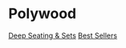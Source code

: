 # Polywood


<a href="/collections/outdoor-deep-seating" class="peer pb-sm -mb-sm block">Deep Seating &amp; Sets</a>
<a href="/collections/best-sellers" class="peer pb-sm -mb-sm block">Best Sellers</a>
